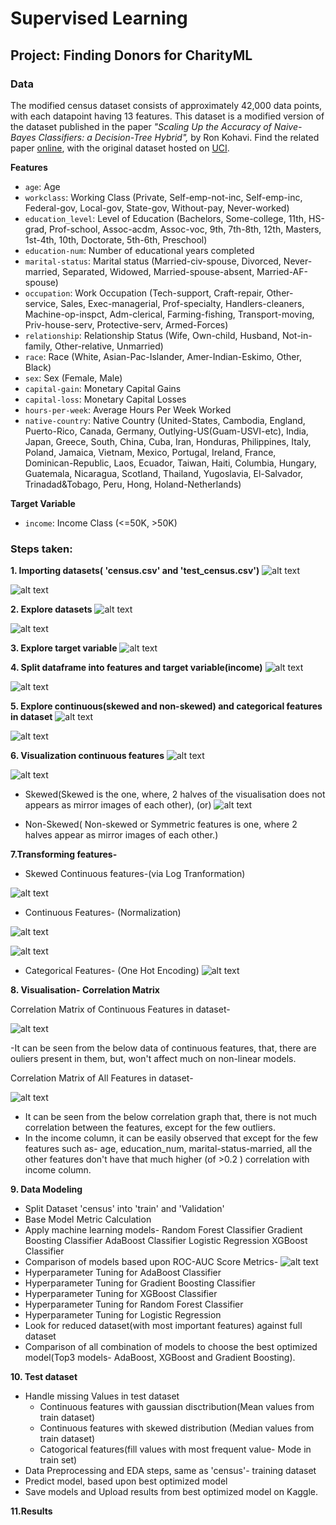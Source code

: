 # Supervised Learning
## Project: Finding Donors for CharityML


### Data

The modified census dataset consists of approximately 42,000 data points, with each datapoint having 13 features. This dataset is a modified version of the dataset published in the paper *"Scaling Up the Accuracy of Naive-Bayes Classifiers: a Decision-Tree Hybrid",* by Ron Kohavi. Find the related paper [online](https://www.aaai.org/Papers/KDD/1996/KDD96-033.pdf), with the original dataset hosted on [UCI](https://archive.ics.uci.edu/ml/datasets/Census+Income).

**Features**
- `age`: Age
- `workclass`: Working Class (Private, Self-emp-not-inc, Self-emp-inc, Federal-gov, Local-gov, State-gov, Without-pay, Never-worked)
- `education_level`: Level of Education (Bachelors, Some-college, 11th, HS-grad, Prof-school, Assoc-acdm, Assoc-voc, 9th, 7th-8th, 12th, Masters, 1st-4th, 10th, Doctorate, 5th-6th, Preschool)
- `education-num`: Number of educational years completed
- `marital-status`: Marital status (Married-civ-spouse, Divorced, Never-married, Separated, Widowed, Married-spouse-absent, Married-AF-spouse)
- `occupation`: Work Occupation (Tech-support, Craft-repair, Other-service, Sales, Exec-managerial, Prof-specialty, Handlers-cleaners, Machine-op-inspct, Adm-clerical, Farming-fishing, Transport-moving, Priv-house-serv, Protective-serv, Armed-Forces)
- `relationship`: Relationship Status (Wife, Own-child, Husband, Not-in-family, Other-relative, Unmarried)
- `race`: Race (White, Asian-Pac-Islander, Amer-Indian-Eskimo, Other, Black)
- `sex`: Sex (Female, Male)
- `capital-gain`: Monetary Capital Gains
- `capital-loss`: Monetary Capital Losses
- `hours-per-week`: Average Hours Per Week Worked
- `native-country`: Native Country (United-States, Cambodia, England, Puerto-Rico, Canada, Germany, Outlying-US(Guam-USVI-etc), India, Japan, Greece, South, China, Cuba, Iran, Honduras, Philippines, Italy, Poland, Jamaica, Vietnam, Mexico, Portugal, Ireland, France, Dominican-Republic, Laos, Ecuador, Taiwan, Haiti, Columbia, Hungary, Guatemala, Nicaragua, Scotland, Thailand, Yugoslavia, El-Salvador, Trinadad&Tobago, Peru, Hong, Holand-Netherlands)

**Target Variable**
- `income`: Income Class (<=50K, >50K)

### Steps taken:
**1. Importing datasets( 'census.csv' and 'test_census.csv')**
![alt text](https://github.com/rickhagwal/KaggleCompetitions/blob/master/Donors_for_Charity_ML/images/data.PNG)

![alt text](https://github.com/rickhagwal/KaggleCompetitions/blob/master/Donors_for_Charity_ML/images/test.PNG)

**2. Explore datasets**
![alt text](https://github.com/rickhagwal/KaggleCompetitions/blob/master/Donors_for_Charity_ML/images/data_info.PNG)

![alt text](https://github.com/rickhagwal/KaggleCompetitions/blob/master/Donors_for_Charity_ML/images/train_info.PNG)

**3. Explore target variable**
![alt text](https://github.com/rickhagwal/KaggleCompetitions/blob/master/Donors_for_Charity_ML/images/Data_exploration.PNG)

**4. Split dataframe into features and target variable(income)**
![alt text](https://github.com/rickhagwal/KaggleCompetitions/blob/master/Donors_for_Charity_ML/images/Split_data_features.PNG)

![alt text](https://github.com/rickhagwal/KaggleCompetitions/blob/master/Donors_for_Charity_ML/images/split_data_income.PNG)

**5. Explore continuous(skewed and non-skewed) and categorical features in dataset**
![alt text](https://github.com/rickhagwal/KaggleCompetitions/blob/master/Donors_for_Charity_ML/images/Unique_val_categorical.PNG)

![alt text](https://github.com/rickhagwal/KaggleCompetitions/blob/master/Donors_for_Charity_ML/images/cont_categ_features.PNG)

**6. Visualization continuous features**
![alt text](https://github.com/rickhagwal/KaggleCompetitions/blob/master/Donors_for_Charity_ML/images/visualise_contin_1.PNG)

![alt text](https://github.com/rickhagwal/KaggleCompetitions/blob/master/Donors_for_Charity_ML/images/visualise_contin_2.PNG)

- Skewed(Skewed is the one, where, 2 halves of the visualisation does not appears as mirror images of each other), (or)
![alt text](https://github.com/rickhagwal/KaggleCompetitions/blob/master/Donors_for_Charity_ML/images/Skewed_distr_cont_1.PNG)

- Non-Skewed( Non-skewed or Symmetric features is one, where 2 halves appear as mirror images of each other.) 

**7.Transforming features-**
- Skewed Continuous features-(via Log Tranformation)

![alt text](https://github.com/rickhagwal/KaggleCompetitions/blob/master/Donors_for_Charity_ML/images/Skewed_distr_cont_2.PNG)

- Continuous Features- (Normalization)

![alt text](https://github.com/rickhagwal/KaggleCompetitions/blob/master/Donors_for_Charity_ML/images/Normalize_features.PNG)

![alt text](https://github.com/rickhagwal/KaggleCompetitions/blob/master/Donors_for_Charity_ML/images/features_after_normalize.PNG)

- Categorical Features- (One Hot Encoding)
![alt text](https://github.com/rickhagwal/KaggleCompetitions/blob/master/Donors_for_Charity_ML/images/one_hot_categ.PNG)

**8. Visualisation- Correlation Matrix**

Correlation Matrix of Continuous Features in dataset-

![alt text](https://github.com/rickhagwal/KaggleCompetitions/blob/master/Donors_for_Charity_ML/images/corelation_cont.PNG)

-It can be seen from the below data of continuous features, that, there are ouliers present in them, but, won't affect much on non-linear models.

Correlation Matrix of All Features in dataset-

![alt text](https://github.com/rickhagwal/KaggleCompetitions/blob/master/Donors_for_Charity_ML/images/corelation_all.PNG)
- It can be seen from the below correlation graph that, there is not much correlation between the features, except for the few outliers.
- In the income column, it can be easily observed that except for the few features such as- age, education_num, marital-status-married,
 all the other features don't have that much higher (of >0.2 ) correlation with income column.

**9. Data Modeling**
-   Split Dataset 'census' into 'train' and 'Validation'
-   Base Model Metric Calculation
-   Apply machine learning models- 
      Random Forest Classifier
      Gradient Boosting Classifier
      AdaBoost Classifier
      Logistic Regression
      XGBoost Classifier
-   Comparison of models based upon ROC-AUC Score Metrics-
![alt text](https://github.com/rickhagwal/KaggleCompetitions/blob/master/Donors_for_Charity_ML/images/metrics_calc_All_models.PNG)
-   Hyperparameter Tuning for AdaBoost Classifier
-   Hyperparameter Tuning for Gradient Boosting Classifier
-   Hyperparameter Tuning for XGBoost Classifier
-   Hyperparameter Tuning for Random Forest Classifier
-   Hyperparameter Tuning for Logistic Regression
-   Look for reduced dataset(with most important features) against full dataset
-   Comparison of all combination of models to choose the best optimized model(Top3 models- AdaBoost, XGBoost and Gradient Boosting).

**10. Test dataset**
-   Handle missing Values in test dataset
      - Continuous features with gaussian disctribution(Mean values from train dataset)
     -  Continuous features with skewed distribution (Median values from train dataset)
     -  Catogorical features(fill values with most frequent value- Mode in train set)
-   Data Preprocessing and EDA steps, same as 'census'- training dataset
-   Predict model, based upon best optimized model
-   Save models and Upload results from best optimized model on Kaggle.

**11.Results**
